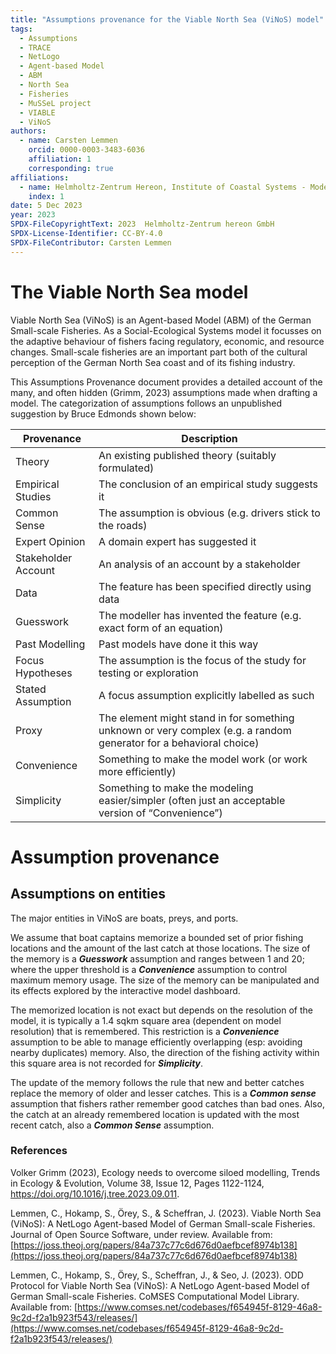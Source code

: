 ```yaml
---
title: "Assumptions provenance for the Viable North Sea (ViNoS) model"
tags:
  - Assumptions
  - TRACE
  - NetLogo
  - Agent-based Model
  - ABM
  - North Sea
  - Fisheries
  - MuSSeL project
  - VIABLE
  - ViNoS
authors:
  - name: Carsten Lemmen
    orcid: 0000-0003-3483-6036
    affiliation: 1
    corresponding: true
affiliations:
  - name: Helmholtz-Zentrum Hereon, Institute of Coastal Systems - Modeling and Analysis, Germany, carsten.lemmen@hereon.de
    index: 1
date: 5 Dec 2023
year: 2023
SPDX-FileCopyrightText: 2023  Helmholtz-Zentrum hereon GmbH
SPDX-License-Identifier: CC-BY-4.0
SPDX-FileContributor: Carsten Lemmen
---
```


# The Viable North Sea model

Viable North Sea (ViNoS) is an Agent-based Model (ABM) of the German Small-scale Fisheries. As a Social-Ecological Systems model it focusses on the adaptive behaviour of fishers facing regulatory, economic, and resource changes. Small-scale fisheries are an important part both of the cultural perception of the German North Sea coast and of its fishing industry.

This Assumptions Provenance document provides a detailed account of the many, and often hidden (Grimm, 2023) assumptions made when drafting a model. The categorization of assumptions follows an unpublished suggestion by Bruce Edmonds shown below:

| Provenance          | Description                                                                                                        |
| ------------------- | ------------------------------------------------------------------------------------------------------------------ |
| Theory              | An existing published theory (suitably formulated)                                                                 |
| Empirical Studies   | The conclusion of an empirical study suggests it                                                                   |
| Common Sense        | The assumption is obvious (e.g. drivers stick to the roads)                                                        |
| Expert Opinion      | A domain expert has suggested it                                                                                   |
| Stakeholder Account | An analysis of an account by a stakeholder                                                                         |
| Data                | The feature has been specified directly using data                                                                 |
| Guesswork           | The modeller has invented the feature (e.g. exact form of an equation)                                             |
| Past Modelling      | Past models have done it this way                                                                                  |
| Focus Hypotheses    | The assumption is the focus of the study for testing or exploration                                                |
| Stated Assumption   | A focus assumption explicitly labelled as such                                                                     |
| Proxy               | The element might stand in for something unknown or very complex (e.g. a random generator for a behavioral choice) |
| Convenience         | Something to make the model work (or work more efficiently)                                                        |
| Simplicity          | Something to make the modeling easier/simpler (often just an acceptable version of “Convenience”)                  |

# Assumption provenance

## Assumptions on entities

The major entities in ViNoS are boats, preys, and ports.

We assume that boat captains memorize a bounded set of prior fishing locations and the amount of the last catch at those locations. The size of the memory is a **_Guesswork_** assumption and ranges between 1 and 20; where the upper threshold is a **_Convenience_** assumption to control maximum memory usage. The size of the memory can be manipulated and its effects explored by the interactive model dashboard.

The memorized location is not exact but depends on the resolution of the model, it is typically a 1.4 sqkm square area (dependent on model resolution) that is remembered. This restriction is a **_Convenience_** assumption to be able to manage efficiently overlapping (esp: avoiding nearby duplicates) memory. Also, the direction of the fishing activity within this square area is not recorded for **_Simplicity_**.

The update of the memory follows the rule that new and better catches replace the memory of older and lesser catches. This is a **_Common sense_** assumption that fishers rather remember good catches than bad ones. Also, the catch at an already remembered location is updated with the most recent catch, also a **_Common Sense_** assumption.

### References

Volker Grimm (2023), Ecology needs to overcome siloed modelling, Trends in Ecology & Evolution, Volume 38, Issue 12, Pages 1122-1124, https://doi.org/10.1016/j.tree.2023.09.011.

Lemmen, C., Hokamp, S., Örey, S., & Scheffran, J. (2023). Viable North Sea (ViNoS): A NetLogo Agent-based Model of German Small-scale Fisheries. Journal of Open Source Software, under review. Available from: [https://joss.theoj.org/papers/84a737c77c6d676d0aefbcef8974b138](https://joss.theoj.org/papers/84a737c77c6d676d0aefbcef8974b138)

Lemmen, C., Hokamp, S., Örey, S., Scheffran, J., & Seo, J. (2023). ODD Protocol for Viable North Sea (ViNoS): A NetLogo Agent-based Model of German Small-scale Fisheries. CoMSES Computational Model Library. Available from: [https://www.comses.net/codebases/f654945f-8129-46a8-9c2d-f2a1b923f543/releases/](https://www.comses.net/codebases/f654945f-8129-46a8-9c2d-f2a1b923f543/releases/)
